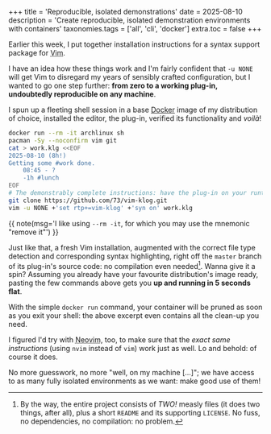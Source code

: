 +++
title = 'Reproducible, isolated demonstrations'
date = 2025-08-10
description = 'Create reproducible, isolated demonstration environments with containers'
taxonomies.tags = ['all', 'cli', 'docker']
extra.toc = false
+++

Earlier this week, I put together installation instructions for a syntax support
package for <abbr title="The ubiquitous text editor">Vim</abbr>.

I have an idea how these things work and I'm fairly confident that `-u NONE`
will get Vim to disregard my years of sensibly crafted configuration, but I
wanted to go one step further: **from zero to a working plug-in, undoubtedly
reproducible on any machine**.

<!-- more -->

I spun up a fleeting shell session in a base [Docker](https://www.docker.com/)
image of my distribution of choice, installed the editor, the plug-in, verified
its functionality and *voilà*!

```sh
docker run --rm -it archlinux sh
pacman -Sy --noconfirm vim git
cat > work.klg <<EOF
2025-08-10 (8h!)
Getting some #work done.
    08:45 - ?
    -1h #lunch
EOF
# The demonstrably complete instructions: have the plug-in on your runtimepath
git clone https://github.com/73/vim-klog.git
vim -u NONE +'set rtp+=vim-klog' +'syn on' work.klg
```
{{ note(msg='I like using `--rm -it`, for which you may use the mnemonic "remove it"') }}

Just like that, a fresh Vim installation, augmented with the correct file type
detection and corresponding syntax highlighting, right off the `master` branch
of its plug-in's source code: no compilation even needed[^bare-and-simple].
Wanna give it a spin?  Assuming you already have your favourite distribution's
image ready, pasting the few commands above gets you **up and running in 5
seconds flat**.

[^bare-and-simple]:  By the way, the entire project consists of *TWO!* measly
files (it does two things, after all), plus a short `README` and its supporting
`LICENSE`.  No fuss, no dependencies, no compilation: no problem.

With the simple `docker run` command, your container will be pruned as soon as
you exit your shell: the above excerpt even contains all the clean-up you need.

I figured I'd try with <abbr title="The one capable 'alternative' to Vim
">Neovim</abbr>, too, to make sure that the *exact same instructions* (using
`nvim` instead of `vim`) work just as well.  Lo and behold: of course it does.

No more guesswork, no more "well, on my machine [...]"; we have access to as
many fully isolated environments as we want: make good use of them!
